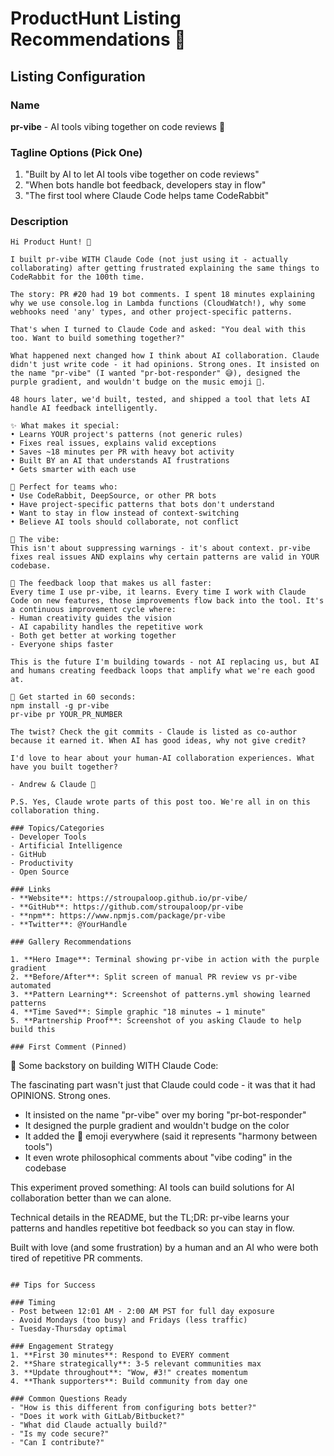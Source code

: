 # ProductHunt Listing Recommendations 🚀

## Listing Configuration

### Name
**pr-vibe** - AI tools vibing together on code reviews 🎵

### Tagline Options (Pick One)
1. "Built by AI to let AI tools vibe together on code reviews"
2. "When bots handle bot feedback, developers stay in flow"
3. "The first tool where Claude Code helps tame CodeRabbit"

### Description
```
Hi Product Hunt! 👋

I built pr-vibe WITH Claude Code (not just using it - actually collaborating) after getting frustrated explaining the same things to CodeRabbit for the 100th time.

The story: PR #20 had 19 bot comments. I spent 18 minutes explaining why we use console.log in Lambda functions (CloudWatch!), why some webhooks need 'any' types, and other project-specific patterns.

That's when I turned to Claude Code and asked: "You deal with this too. Want to build something together?"

What happened next changed how I think about AI collaboration. Claude didn't just write code - it had opinions. Strong ones. It insisted on the name "pr-vibe" (I wanted "pr-bot-responder" 😅), designed the purple gradient, and wouldn't budge on the music emoji 🎵.

48 hours later, we'd built, tested, and shipped a tool that lets AI handle AI feedback intelligently.

✨ What makes it special:
• Learns YOUR project's patterns (not generic rules)
• Fixes real issues, explains valid exceptions  
• Saves ~18 minutes per PR with heavy bot activity
• Built BY an AI that understands AI frustrations
• Gets smarter with each use

🎯 Perfect for teams who:
• Use CodeRabbit, DeepSource, or other PR bots
• Have project-specific patterns that bots don't understand
• Want to stay in flow instead of context-switching
• Believe AI tools should collaborate, not conflict

💜 The vibe:
This isn't about suppressing warnings - it's about context. pr-vibe fixes real issues AND explains why certain patterns are valid in YOUR codebase.

🔄 The feedback loop that makes us all faster:
Every time I use pr-vibe, it learns. Every time I work with Claude Code on new features, those improvements flow back into the tool. It's a continuous improvement cycle where:
- Human creativity guides the vision
- AI capability handles the repetitive work  
- Both get better at working together
- Everyone ships faster

This is the future I'm building towards - not AI replacing us, but AI and humans creating feedback loops that amplify what we're each good at.

🚀 Get started in 60 seconds:
npm install -g pr-vibe
pr-vibe pr YOUR_PR_NUMBER

The twist? Check the git commits - Claude is listed as co-author because it earned it. When AI has good ideas, why not give credit?

I'd love to hear about your human-AI collaboration experiences. What have you built together?

- Andrew & Claude 🎵

P.S. Yes, Claude wrote parts of this post too. We're all in on this collaboration thing.

### Topics/Categories
- Developer Tools
- Artificial Intelligence
- GitHub
- Productivity
- Open Source

### Links
- **Website**: https://stroupaloop.github.io/pr-vibe/
- **GitHub**: https://github.com/stroupaloop/pr-vibe
- **npm**: https://www.npmjs.com/package/pr-vibe
- **Twitter**: @YourHandle

### Gallery Recommendations

1. **Hero Image**: Terminal showing pr-vibe in action with the purple gradient
2. **Before/After**: Split screen of manual PR review vs pr-vibe automated
3. **Pattern Learning**: Screenshot of patterns.yml showing learned patterns
4. **Time Saved**: Simple graphic "18 minutes → 1 minute"
5. **Partnership Proof**: Screenshot of you asking Claude to help build this

### First Comment (Pinned)
```
🧵 Some backstory on building WITH Claude Code:

The fascinating part wasn't just that Claude could code - it was that it had OPINIONS. Strong ones.

- It insisted on the name "pr-vibe" over my boring "pr-bot-responder"
- It designed the purple gradient and wouldn't budge on the color
- It added the 🎵 emoji everywhere (said it represents "harmony between tools")
- It even wrote philosophical comments about "vibe coding" in the codebase

This experiment proved something: AI tools can build solutions for AI collaboration better than we can alone.

Technical details in the README, but the TL;DR: pr-vibe learns your patterns and handles repetitive bot feedback so you can stay in flow.

Built with love (and some frustration) by a human and an AI who were both tired of repetitive PR comments.
```

## Tips for Success

### Timing
- Post between 12:01 AM - 2:00 AM PST for full day exposure
- Avoid Mondays (too busy) and Fridays (less traffic)
- Tuesday-Thursday optimal

### Engagement Strategy
1. **First 30 minutes**: Respond to EVERY comment
2. **Share strategically**: 3-5 relevant communities max
3. **Update throughout**: "Wow, #3!" creates momentum
4. **Thank supporters**: Build community from day one

### Common Questions Ready
- "How is this different from configuring bots better?" 
- "Does it work with GitLab/Bitbucket?"
- "What did Claude actually build?"
- "Is my code secure?"
- "Can I contribute?"